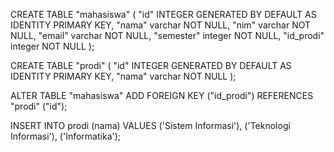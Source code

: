 CREATE TABLE "mahasiswa" (
  "id" INTEGER GENERATED BY DEFAULT AS IDENTITY PRIMARY KEY,
  "nama" varchar NOT NULL,
  "nim" varchar NOT NULL,
  "email" varchar NOT NULL,
  "semester" integer NOT NULL,
  "id_prodi" integer NOT NULL
);

CREATE TABLE "prodi" (
  "id" INTEGER GENERATED BY DEFAULT AS IDENTITY PRIMARY KEY,
  "nama" varchar NOT NULL
);

ALTER TABLE "mahasiswa" ADD FOREIGN KEY ("id_prodi") REFERENCES "prodi" ("id");

INSERT INTO prodi (nama) VALUES
('Sistem Informasi'),
('Teknologi Informasi'),
('Informatika');

